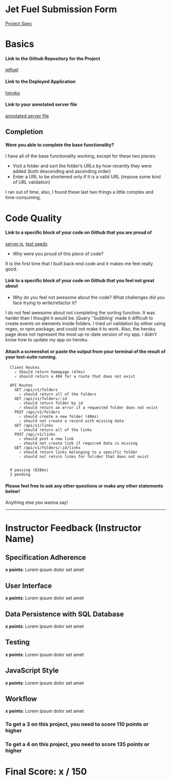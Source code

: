 # Jet Fuel Submission Form

[Project Spec](http://frontend.turing.io/projects/jet-fuel.html)

# Basics

#### Link to the Github Repository for the Project
[jetfuel](https://github.com/JustynaField/jet-fuel)

#### Link to the Deployed Application
[heroku](https://justyna-jet-fuel.herokuapp.com/)

#### Link to your annotated server file
[annotated server file](https://github.com/JustynaField/jet-fuel/blob/master/server-comments.js)

## Completion

#### Were you able to complete the base functionality?

I have all of the base functionality working, except for these two pieces:

- Visit a folder and sort the folder’s URLs by how recently they were added (both descending and ascending order)
- Enter a URL to be shortened only if it is a valid URL (impose some kind of URL validation)

I ran out of time, also, I found these last two things a little complex and time-consuming.

# Code Quality

#### Link to a specific block of your code on Github that you are proud of
[server.js](https://github.com/JustynaField/jet-fuel/blob/master/server.js),
[test seeds](https://github.com/JustynaField/jet-fuel/blob/master/db/test/seeds/folders.js)

* Why were you proud of this piece of code?

It is the first time that I built back-end code and it makes me feel really good. 

#### Link to a specific block of your code on Github that you feel not great about
* Why do you feel not awesome about the code? What challenges did you face trying to write/refactor it?

I do not feel awesome about not completing the sorting function. It was harder than I thought it would be. jQuery ''bubbling' made it difficult to create events on elements inside folders. 
I tried url validation by either using regex, or npm package, and could not make it to work.
Also, the heroku page does not represent the most up-to-date version of my app. I didn't know how to update my app on heroku.

#### Attach a screenshot or paste the output from your terminal of the result of your test-suite running.

```
  Client Routes
    ✓ Should return homepage (47ms)
    ✓ should return a 404 for a route that does not exist

  API Routes
    GET /api/v1/folders
      ✓ should return all of the folders
    GET /api/v1/folders/:id
      - should return folder by id
      ✓ should return an error if a requested folder does not exist
    POST /api/v1/folders
      ✓ should create a new folder (40ms)
      ✓ should not create a record with missing data
    GET /api/v1/links
      ✓ should return all of the links
    POST /api/v1/links
      ✓ should post a new link
      - should not create link if required data is missing
    GET /api/v1/folders/:id/links
      ✓ should return links belonging to a specific folder
      - should not return links for folrder that does not exist


  9 passing (828ms)
  3 pending
```


#### Please feel free to ask any other questions or make any other statements below!

Anything else you wanna say!

-----


# Instructor Feedback (Instructor Name)

## Specification Adherence

**x points**: Lorem ipsum dolor set amet

## User Interface

**x points**: Lorem ipsum dolor set amet

## Data Persistence with SQL Database

**x points**: Lorem ipsum dolor set amet

## Testing

**x points**: Lorem ipsum dolor set amet

## JavaScript Style

**x points**: Lorem ipsum dolor set amet

## Workflow

**x points**: Lorem ipsum dolor set amet


### To get a 3 on this project, you need to score 110 points or higher
### To get a 4 on this project, you need to score 135 points or higher

# Final Score: x / 150
